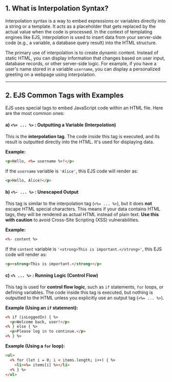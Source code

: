 ## 1\. What is Interpolation Syntax?

Interpolation syntax is a way to embed expressions or variables directly into a string or a template. It acts as a placeholder that gets replaced by the actual value when the code is processed. In the context of templating engines like EJS, interpolation is used to insert data from your server-side code (e.g., a variable, a database query result) into the HTML structure.

The primary use of interpolation is to create dynamic content. Instead of static HTML, you can display information that changes based on user input, database records, or other server-side logic. For example, if you have a user's name stored in a variable `username`, you can display a personalized greeting on a webpage using interpolation.

-----

## 2\. EJS Common Tags with Examples

EJS uses special tags to embed JavaScript code within an HTML file. Here are the most common ones:

#### a) `<%= ... %>` : Outputting a Variable (Interpolation)

This is the **interpolation tag**. The code inside this tag is executed, and its result is outputted directly into the HTML. It's used for displaying data.

**Example:**

```html
<p>Hello, <%= username %>!</p>
```

If the `username` variable is `'Alice'`, this EJS code will render as:

```html
<p>Hello, Alice!</p>
```

#### b) `<%- ... %>` : Unescaped Output

This tag is similar to the interpolation tag (`<%= ... %>`), but it does **not** escape HTML special characters. This means if your data contains HTML tags, they will be rendered as actual HTML instead of plain text. **Use this with caution** to avoid Cross-Site Scripting (XSS) vulnerabilities.

**Example:**

```html
<%- content %>
```

If the `content` variable is `'<strong>This is important.</strong>'`, this EJS code will render as:

```html
<p><strong>This is important.</strong></p>
```

#### c) `<% ... %>` : Running Logic (Control Flow)

This tag is used for **control flow logic**, such as `if` statements, `for` loops, or defining variables. The code inside this tag is executed, but nothing is outputted to the HTML unless you explicitly use an output tag (`<%= ... %>`).

**Example (Using an `if` statement):**

```html
<% if (isLoggedIn) { %>
  <p>Welcome back, user!</p>
<% } else { %>
  <p>Please log in to continue.</p>
<% } %>
```

**Example (Using a `for` loop):**

```html
<ul>
  <% for (let i = 0; i < items.length; i++) { %>
    <li><%= items[i] %></li>
  <% } %>
</ul>
```